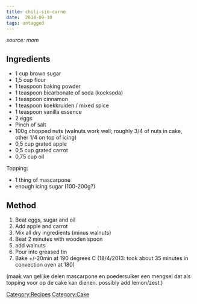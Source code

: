 ```yaml
---
title: chili-sin-carne
date:  2014-09-10
tags: untagged
---
```

*source: mom*

Ingredients
-----------

-   1 cup brown sugar
-   1,5 cup flour
-   1 teaspoon baking powder
-   1 teaspoon bicarbonate of soda (koeksoda)
-   1 teaspoon cinnamon
-   1 teaspoon koekkruiden / mixed spice
-   1 teaspoon vanilla essence
-   2 eggs
-   Pinch of salt
-   100g chopped nuts (walnuts work well; roughly 3/4 of nuts in cake,
    other 1/4 on top of icing)
-   0,5 cup grated apple
-   0,5 cup grated carrot
-   0,75 cup oil

Topping:

-   1 thing of mascarpone
-   enough icing sugar (100-200g?)

Method
------

1.  Beat eggs, sugar and oil
2.  Add apple and carrot
3.  Mix all dry ingredients (minus walnuts)
4.  Beat 2 minutes with wooden spoon
5.  add walnuts
6.  Pour into greased tin
7.  Bake +/-20min at 190 degrees C (18/4/2013: took about 35 minutes in
    convection oven at 180)

(maak van gelijke delen mascarpone en poedersuiker een mengsel dat als
topping voor op de cake kan dienen. possibly add lemon/zest.)

<Category:Recipes> <Category:Cake>

